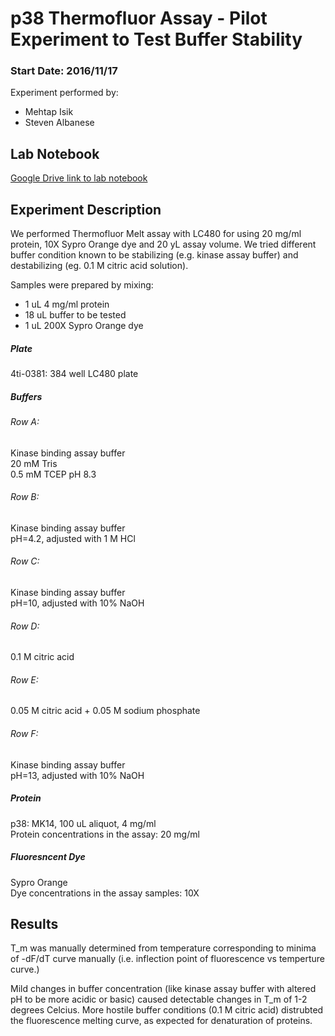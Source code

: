 # p38 Thermofluor Assay - Pilot Experiment to Test Buffer Stability
### Start Date: 2016/11/17
Experiment performed by:  
- Mehtap Isik  
- Steven Albanese  

## Lab Notebook
[Google Drive link to lab notebook](https://drive.google.com/drive/folders/0BykO-ZGQb9DHdXdycEZld2hDR3c?usp=sharing)

## Experiment Description
We performed Thermofluor Melt assay with LC480 for using 20 mg/ml protein, 10X Sypro Orange dye and 20 yL assay volume. We tried
different buffer condition known to be stabilizing (e.g. kinase assay buffer) and destabilizing (eg. 0.1 M citric acid solution).

Samples were prepared by mixing:
- 1 uL 4 mg/ml protein
- 18 uL buffer to be tested
- 1 uL 200X Sypro Orange dye

##### Plate
4ti-0381: 384 well LC480 plate

##### Buffers
###### Row A:
Kinase binding assay buffer  
20 mM Tris  
0.5 mM TCEP
pH 8.3

###### Row B:  
Kinase binding assay buffer  
pH=4.2, adjusted with 1 M HCl   

###### Row C:   
Kinase binding assay buffer  
pH=10, adjusted with 10% NaOH   

###### Row D:  
0.1 M citric acid  

###### Row E:  
0.05 M citric acid + 0.05 M sodium phosphate  

###### Row F:
Kinase binding assay buffer  
pH=13, adjusted with 10% NaOH 

##### Protein
p38:  MK14, 100 uL aliquot, 4 mg/ml  
Protein concentrations in the assay: 20 mg/ml

##### Fluoresncent Dye
Sypro Orange  
Dye concentrations in the assay samples: 10X

## Results
T_m was manually determined from temperature corresponding to minima of -dF/dT curve manually (i.e. inflection point of fluorescence vs temperture curve.)

Mild changes in buffer concentration (like kinase assay buffer with altered pH to be more acidic or basic) caused detectable changes in T_m of 1-2 degrees Celcius. More hostile buffer conditions (0.1 M citric acid) distrubted the fluorescence melting curve, as expected for denaturation of proteins.




